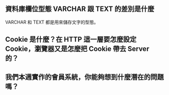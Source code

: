 ## 資料庫欄位型態 VARCHAR 跟 TEXT 的差別是什麼
VARCHAR 和 TEXT 都是用來儲存文字的型態。


## Cookie 是什麼？在 HTTP 這一層要怎麼設定 Cookie，瀏覽器又是怎麼把 Cookie 帶去 Server 的？




## 我們本週實作的會員系統，你能夠想到什麼潛在的問題嗎？



